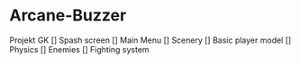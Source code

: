 # Arcane-Buzzer
Projekt GK
[] Spash screen
[] Main Menu
[] Scenery
[] Basic player model
[] Physics
[] Enemies
[] Fighting system
